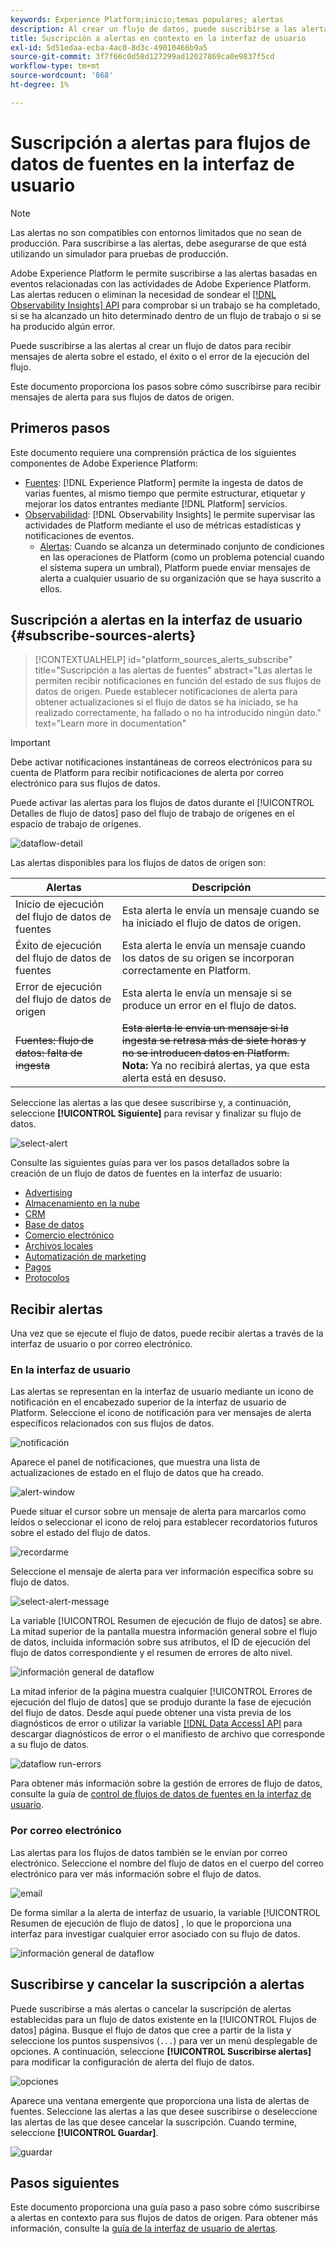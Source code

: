 ```yaml
---
keywords: Experience Platform;inicio;temas populares; alertas
description: Al crear un flujo de datos, puede suscribirse a las alertas para recibir mensajes de alerta sobre el estado, el éxito o el error de la ejecución del flujo.
title: Suscripción a alertas en contexto en la interfaz de usuario
exl-id: 5d51edaa-ecba-4ac0-8d3c-49010466b9a5
source-git-commit: 3f7f66c0d58d127299ad12027869ca0e9837f5cd
workflow-type: tm+mt
source-wordcount: '868'
ht-degree: 1%

---
```


# Suscripción a alertas para flujos de datos de fuentes en la interfaz de usuario

>[!NOTE]
>
>Las alertas no son compatibles con entornos limitados que no sean de producción. Para suscribirse a las alertas, debe asegurarse de que está utilizando un simulador para pruebas de producción.

Adobe Experience Platform le permite suscribirse a las alertas basadas en eventos relacionadas con las actividades de Adobe Experience Platform. Las alertas reducen o eliminan la necesidad de sondear el [[!DNL Observability Insights] API](../../../observability/api/overview.md) para comprobar si un trabajo se ha completado, si se ha alcanzado un hito determinado dentro de un flujo de trabajo o si se ha producido algún error.

Puede suscribirse a las alertas al crear un flujo de datos para recibir mensajes de alerta sobre el estado, el éxito o el error de la ejecución del flujo.

Este documento proporciona los pasos sobre cómo suscribirse para recibir mensajes de alerta para sus flujos de datos de origen.

## Primeros pasos

Este documento requiere una comprensión práctica de los siguientes componentes de Adobe Experience Platform:

* [Fuentes](../../home.md): [!DNL Experience Platform] permite la ingesta de datos de varias fuentes, al mismo tiempo que permite estructurar, etiquetar y mejorar los datos entrantes mediante [!DNL Platform] servicios.
* [Observabilidad](../../../observability/home.md): [!DNL Observability Insights] le permite supervisar las actividades de Platform mediante el uso de métricas estadísticas y notificaciones de eventos.
   * [Alertas](../../../observability/alerts/overview.md): Cuando se alcanza un determinado conjunto de condiciones en las operaciones de Platform (como un problema potencial cuando el sistema supera un umbral), Platform puede enviar mensajes de alerta a cualquier usuario de su organización que se haya suscrito a ellos.

## Suscripción a alertas en la interfaz de usuario {#subscribe-sources-alerts}

>[!CONTEXTUALHELP]
>id="platform_sources_alerts_subscribe"
>title="Suscripción a las alertas de fuentes"
>abstract="Las alertas le permiten recibir notificaciones en función del estado de sus flujos de datos de origen. Puede establecer notificaciones de alerta para obtener actualizaciones si el flujo de datos se ha iniciado, se ha realizado correctamente, ha fallado o no ha introducido ningún dato."
>text="Learn more in documentation"

>[!IMPORTANT]
>
>Debe activar notificaciones instantáneas de correos electrónicos para su cuenta de Platform para recibir notificaciones de alerta por correo electrónico para sus flujos de datos.

Puede activar las alertas para los flujos de datos durante el [!UICONTROL Detalles de flujo de datos] paso del flujo de trabajo de orígenes en el espacio de trabajo de orígenes.

![dataflow-detail](../../images/tutorials/alerts/dataflow-detail.png)

Las alertas disponibles para los flujos de datos de origen son:

| Alertas | Descripción |
| --- | --- |
| Inicio de ejecución del flujo de datos de fuentes | Esta alerta le envía un mensaje cuando se ha iniciado el flujo de datos de origen. |
| Éxito de ejecución del flujo de datos de fuentes | Esta alerta le envía un mensaje cuando los datos de su origen se incorporan correctamente en Platform. |
| Error de ejecución del flujo de datos de origen | Esta alerta le envía un mensaje si se produce un error en el flujo de datos. |
| ~~Fuentes: flujo de datos: falta de ingesta~~ | ~~Esta alerta le envía un mensaje si la ingesta se retrasa más de siete horas y no se introducen datos en Platform.~~ <br>**Nota:** Ya no recibirá alertas, ya que esta alerta está en desuso. |

Seleccione las alertas a las que desee suscribirse y, a continuación, seleccione **[!UICONTROL Siguiente]** para revisar y finalizar su flujo de datos.

![select-alert](../../images/tutorials/alerts/select-alerts.png)

Consulte las siguientes guías para ver los pasos detallados sobre la creación de un flujo de datos de fuentes en la interfaz de usuario:

* [Advertising](./dataflow/advertising.md)
* [Almacenamiento en la nube](./dataflow/batch/cloud-storage.md)
* [CRM](./dataflow/crm.md)
* [Base de datos](./dataflow/databases.md)
* [Comercio electrónico](./dataflow/ecommerce.md)
* [Archivos locales](./create/local-system/local-file-upload.md)
* [Automatización de marketing](./dataflow/marketing-automation.md)
* [Pagos](./dataflow/payments.md)
* [Protocolos](./dataflow/protocols.md)

## Recibir alertas

Una vez que se ejecute el flujo de datos, puede recibir alertas a través de la interfaz de usuario o por correo electrónico.

### En la interfaz de usuario

Las alertas se representan en la interfaz de usuario mediante un icono de notificación en el encabezado superior de la interfaz de usuario de Platform. Seleccione el icono de notificación para ver mensajes de alerta específicos relacionados con sus flujos de datos.

![notificación](../../images/tutorials/alerts/notification.png)

Aparece el panel de notificaciones, que muestra una lista de actualizaciones de estado en el flujo de datos que ha creado.

![alert-window](../../images/tutorials/alerts/alert-window.png)

Puede situar el cursor sobre un mensaje de alerta para marcarlos como leídos o seleccionar el icono de reloj para establecer recordatorios futuros sobre el estado del flujo de datos.

![recordarme](../../images/tutorials/alerts/remind-me.png)

Seleccione el mensaje de alerta para ver información específica sobre su flujo de datos.

![select-alert-message](../../images/tutorials/alerts/select-alert-message.png)

La variable [!UICONTROL Resumen de ejecución de flujo de datos] se abre. La mitad superior de la pantalla muestra información general sobre el flujo de datos, incluida información sobre sus atributos, el ID de ejecución del flujo de datos correspondiente y el resumen de errores de alto nivel.

![información general de dataflow](../../images/tutorials/alerts/dataflow-overview.png)

La mitad inferior de la página muestra cualquier [!UICONTROL Errores de ejecución del flujo de datos] que se produjo durante la fase de ejecución del flujo de datos. Desde aquí puede obtener una vista previa de los diagnósticos de error o utilizar la variable [[!DNL Data Access] API](https://www.adobe.io/experience-platform-apis/references/data-access/) para descargar diagnósticos de error o el manifiesto de archivo que corresponde a su flujo de datos.

![dataflow run-errors](../../images/tutorials/alerts/dataflow-run-error.png)

Para obtener más información sobre la gestión de errores de flujo de datos, consulte la guía de [control de flujos de datos de fuentes en la interfaz de usuario](../../../dataflows/ui/monitor-sources.md).

### Por correo electrónico

Las alertas para los flujos de datos también se le envían por correo electrónico. Seleccione el nombre del flujo de datos en el cuerpo del correo electrónico para ver más información sobre el flujo de datos.

![email](../../images/tutorials/alerts/email.png)

De forma similar a la alerta de interfaz de usuario, la variable [!UICONTROL Resumen de ejecución de flujo de datos] , lo que le proporciona una interfaz para investigar cualquier error asociado con su flujo de datos.

![información general de dataflow](../../images/tutorials/alerts/dataflow-overview.png)

## Suscribirse y cancelar la suscripción a alertas

Puede suscribirse a más alertas o cancelar la suscripción de alertas establecidas para un flujo de datos existente en la [!UICONTROL Flujos de datos] página. Busque el flujo de datos que cree a partir de la lista y seleccione los puntos suspensivos (`...`) para ver un menú desplegable de opciones. A continuación, seleccione **[!UICONTROL Suscribirse alertas]** para modificar la configuración de alerta del flujo de datos.

![opciones](../../images/tutorials/alerts/options.png)

Aparece una ventana emergente que proporciona una lista de alertas de fuentes. Seleccione las alertas a las que desee suscribirse o deseleccione las alertas de las que desee cancelar la suscripción. Cuando termine, seleccione **[!UICONTROL Guardar]**.

![guardar](../../images/tutorials/alerts/save.png)

## Pasos siguientes

Este documento proporciona una guía paso a paso sobre cómo suscribirse a alertas en contexto para sus flujos de datos de origen. Para obtener más información, consulte la [guía de la interfaz de usuario de alertas](../../../observability/alerts/ui.md).